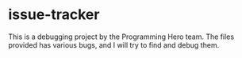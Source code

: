 # issue-tracker

This is a debugging project by the Programming Hero team. The files provided has various bugs, and I will try to find and debug them.

